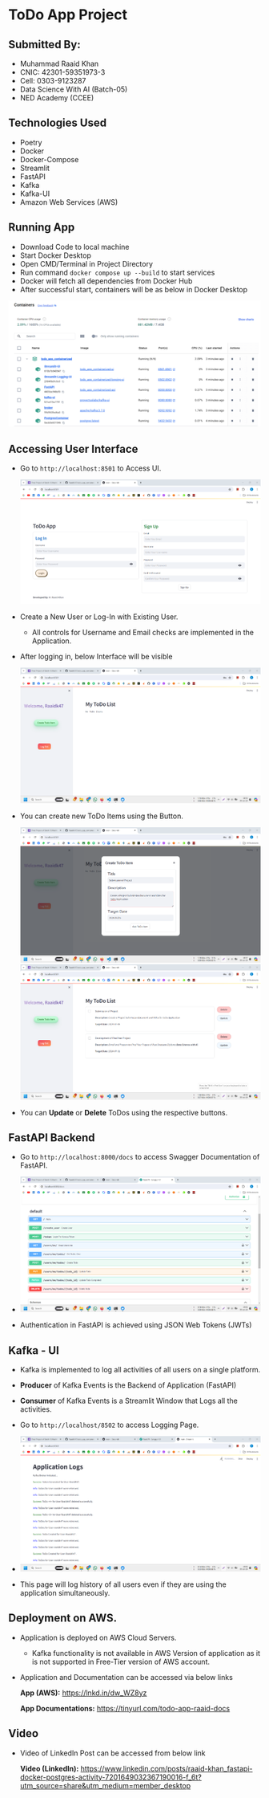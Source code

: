 # ToDo App Project

## Submitted By:

* Muhammad Raaid Khan
* CNIC: 42301-59351973-3
* Cell: 0303-9123287
* Data Science With AI (Batch-05)
* NED Academy (CCEE)


## Technologies Used

* Poetry
* Docker 
* Docker-Compose
* Streamlit
* FastAPI
* Kafka
* Kafka-UI
* Amazon Web Services (AWS)


## Running App

* Download Code to local machine
* Start Docker Desktop
* Open CMD/Terminal in Project Directory
* Run command `docker compose up --build` to start services
* Docker will fetch all dependencies from Docker Hub
* After successful start, containers will be as below in Docker Desktop

![image info](./pictures/image1.png)

## Accessing User Interface

* Go to `http://localhost:8501` to Access UI.

    ![image info](./pictures/image2.png)

* Create a New User or Log-In with Existing User.
  * All controls for Username and Email checks are implemented in the Application.

* After logging in, below Interface will be visible

    ![image info](./pictures/image3.png)

* You can create new ToDo Items using the Button.

    ![image info](./pictures/image4.png)
    ![image info](./pictures/image5.png)

* You can **Update** or **Delete** ToDos using the respective buttons.

## FastAPI Backend

* Go to `http://localhost:8000/docs` to access Swagger Documentation of FastAPI.
* 
    ![image info](./pictures/image6.png)

*  Authentication in FastAPI is achieved using JSON Web Tokens (JWTs)
  

## Kafka - UI

* Kafka is implemented to log all activities of all users on a single platform.
* **Producer** of Kafka Events is the Backend of Application (FastAPI)
* **Consumer** of Kafka Events is a Streamlit Window that Logs all the activities.
* Go to `http://localhost/8502` to access Logging Page.
* 
    ![image info](./pictures/image7.png)

* This page will log history of all users even if they are using the application simultaneously.

## Deployment on AWS.

* Application is deployed on AWS Cloud Servers.
  
  * Kafka functionality is not available in AWS Version of application as it is not supported in Free-Tier version of AWS account.

* Application and Documentation can be accessed via below links

    **App (AWS):** https://lnkd.in/dw_WZ8yz

    **App Documentations:** https://tinyurl.com/todo-app-raaid-docs


## Video

* Video of LinkedIn Post can be accessed from below link

    **Video (LinkedIn):** https://www.linkedin.com/posts/raaid-khan_fastapi-docker-postgres-activity-7201649032367190016-f_6t?utm_source=share&utm_medium=member_desktop